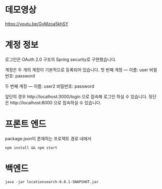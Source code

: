 
# 데모영상

https://youtu.be/GvMzoa5khSY


# 계정 정보

로그인은 OAuth 2.0 구조의 Spring security로 구현했습니다.

계정은 두 개의 계정이 기본적으로 등록되어 있습니다.
첫 번째 계정 —
이름: user
비밀번호: password

두 번째 계정 —
이름: user2
비밀번호: password

앞단의 경우 http://localhost:3000/login 으로 접속해 로그인 하실 수 있습니다.
뒷단은 http://localhost:8000 으로 접속하실 수 있습니다.

# 프론트 엔드

package.json이 존재하는 프로젝트 경로 내에서

``` shell
npm install && npm start
```

# 백엔드

``` shell
java -jar locationsearch-0.0.1-SNAPSHOT.jar
```

